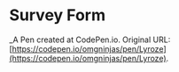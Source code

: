 # Survey Form
 _A Pen created at CodePen.io. Original URL: [https://codepen.io/omgninjas/pen/Lyroze](https://codepen.io/omgninjas/pen/Lyroze).

 